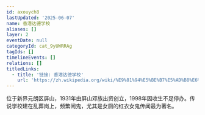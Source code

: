 ```yaml
---
id: axouych8
lastUpdated: '2025-06-07'
name: 香港达德学校
aliases: []
layer: 2
eventDate: null
categoryId: cat_9yUWRRAg
tagIds: []
timelineEvents: []
relations: []
titledLinks:
  - title: '链接: 香港达德学校'
    url: 'https://zh.wikipedia.org/wiki/%E9%81%94%E5%BE%B7%E5%AD%B8%E6%A0%A1'
---
```

位于新界元朗区屏山，1931年由屏山邓族出资创立，1998年因收生不足停办。传说学校建在乱葬岗上，频繁闹鬼，尤其是女厕的红衣女鬼传闻最为著名。
